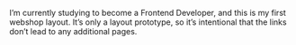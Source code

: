 I’m currently studying to become a Frontend Developer, and this is my first webshop layout. 
It’s only a layout prototype, so it’s intentional that the links don’t lead to any additional pages.
